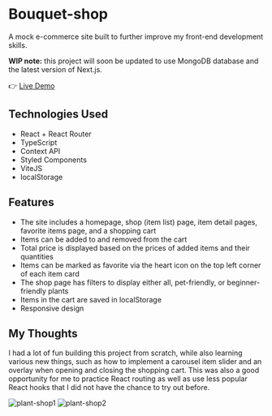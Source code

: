 # Bouquet-shop

A mock e-commerce site built to further improve my front-end development skills.

<b>WIP note:</b> this project will soon be updated to use MongoDB database and the latest version of Next.js.

:point_right: [Live Demo](https://rimasem.github.io/plant-shop/)

## Technologies Used
- React + React Router
- TypeScript
- Context API
- Styled Components
- ViteJS
- localStorage

## Features
- The site includes a homepage, shop (item list) page, item detail pages, favorite items page, and a shopping cart
- Items can be added to and removed from the cart
- Total price is displayed based on the prices of added items and their quantities
- Items can be marked as favorite via the heart icon on the top left corner of each item card
- The shop page has filters to display either all, pet-friendly, or beginner-friendly plants
- Items in the cart are saved in localStorage
- Responsive design

## My Thoughts
I had a lot of fun building this project from scratch, while also learning various new things, such as how to implement a carousel item slider 
and an overlay when opening and closing the shopping cart. This was also a good opportunity for me to practice React routing as well as use less 
popular React hooks that I did not have the chance to try out before.


![plant-shop1](https://user-images.githubusercontent.com/98835134/224503145-600198c6-f121-4a02-9856-7a9f56ace9f0.png)
![plant-shop2](https://user-images.githubusercontent.com/98835134/224503147-9c47229e-c478-4e31-9e39-94eff9343d65.png)
